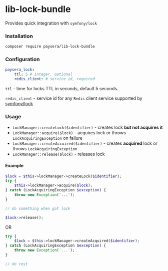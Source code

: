 # lib-lock-bundle

Provides quick integration with `symfony/lock`

### Installation
```bash
composer require paysera/lib-lock-bundle
```

### Configuration
```yaml
paysera_lock:
    ttl: 5 # integer, optional
    redis_client: # service id, required
```
`ttl` - time for locks TTL in seconds, default 5 seconds.

`redis_client` - service id for any `Redis` client service supported by [symfony/lock](https://symfony.com/doc/master/components/lock.html#lock-store-redis)  

### Usage

* `LockManager::createLock($identifier)` - creates lock **but not acquires it**
* `LockManager::acquire($lock)` - acquires lock or throws `LockAcquiringException` on failure
* `LockManager::createAccuired($identifier)` - creates **acquired** lock or throws `LockAcquiringException`
* `LockManager::release($lock)` - releases lock

#### Example

```php
$lock = $this->lockManager->createLock($identifier);
try {
    $this->lockManager->acquire($lock);
} catch (LockAcquiringException $exception) {
    throw new Exception('...');
}

// do something when got lock

$lock->release();
```
OR
```php
try {
    $lock = $this->lockManager->createAcquired($identifier);
} catch (LockAcquiringException $exception) {
    throw new Exception('...');
}

// do rest

```
